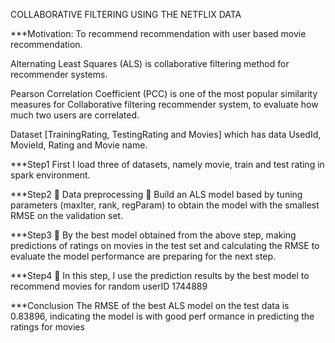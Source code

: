 COLLABORATIVE FILTERING USING THE NETFLIX DATA


***Motivation:
To recommend recommendation with user based movie recommendation.

Alternating Least Squares (ALS) is collaborative filtering method for recommender systems.

Pearson Correlation Coefficient (PCC) is one of the most popular similarity measures for Collaborative filtering recommender system, to evaluate how much two users are correlated. 

Dataset [TrainingRating, TestingRating and Movies] which has data UsedId, MovieId, Rating and Movie name.


***Step1
 First I load three of datasets, namely movie, train and test rating in spark environment.
 
 
***Step2
 Data preprocessing
 Build an ALS model based by tuning parameters (maxIter, rank, regParam) to obtain the 
model with the smallest RMSE on the validation set. 


***Step3
 By the best model obtained from the above step, making predictions of ratings on movies in 
the test set and calculating the RMSE to evaluate the model performance are preparing for 
the next step.


***Step4
 In this step, I use the prediction results by the best model to recommend movies for random 
userID 1744889


***Conclusion
The RMSE of the best ALS model on the test data is 0.83896, indicating the model is with good perf
ormance in predicting the ratings for movies
